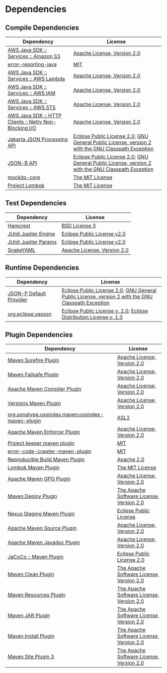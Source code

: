 <!-- @formatter:off -->
# Dependencies

## Compile Dependencies

| Dependency                                                   | License                                                                                                        |
| ------------------------------------------------------------ | -------------------------------------------------------------------------------------------------------------- |
| [AWS Java SDK :: Services :: Amazon S3][0]                   | [Apache License, Version 2.0][1]                                                                               |
| [error-reporting-java][2]                                    | [MIT][3]                                                                                                       |
| [AWS Java SDK :: Services :: AWS Lambda][0]                  | [Apache License, Version 2.0][1]                                                                               |
| [AWS Java SDK :: Services :: AWS IAM][0]                     | [Apache License, Version 2.0][1]                                                                               |
| [AWS Java SDK :: Services :: AWS STS][0]                     | [Apache License, Version 2.0][1]                                                                               |
| [AWS Java SDK :: HTTP Clients :: Netty Non-Blocking I/O][10] | [Apache License, Version 2.0][1]                                                                               |
| [Jakarta JSON Processing API][12]                            | [Eclipse Public License 2.0][13]; [GNU General Public License, version 2 with the GNU Classpath Exception][14] |
| [JSON-B API][15]                                             | [Eclipse Public License 2.0][13]; [GNU General Public License, version 2 with the GNU Classpath Exception][14] |
| [mockito-core][18]                                           | [The MIT License][19]                                                                                          |
| [Project Lombok][20]                                         | [The MIT License][21]                                                                                          |

## Test Dependencies

| Dependency                 | License                           |
| -------------------------- | --------------------------------- |
| [Hamcrest][22]             | [BSD License 3][23]               |
| [JUnit Jupiter Engine][24] | [Eclipse Public License v2.0][25] |
| [JUnit Jupiter Params][24] | [Eclipse Public License v2.0][25] |
| [SnakeYAML][28]            | [Apache License, Version 2.0][29] |

## Runtime Dependencies

| Dependency                    | License                                                                                                        |
| ----------------------------- | -------------------------------------------------------------------------------------------------------------- |
| [JSON-P Default Provider][12] | [Eclipse Public License 2.0][13]; [GNU General Public License, version 2 with the GNU Classpath Exception][14] |
| [org.eclipse.yasson][33]      | [Eclipse Public License v. 2.0][34]; [Eclipse Distribution License v. 1.0][35]                                 |

## Plugin Dependencies

| Dependency                                              | License                                        |
| ------------------------------------------------------- | ---------------------------------------------- |
| [Maven Surefire Plugin][36]                             | [Apache License, Version 2.0][37]              |
| [Maven Failsafe Plugin][38]                             | [Apache License, Version 2.0][37]              |
| [Apache Maven Compiler Plugin][40]                      | [Apache License, Version 2.0][37]              |
| [Versions Maven Plugin][42]                             | [Apache License, Version 2.0][37]              |
| [org.sonatype.ossindex.maven:ossindex-maven-plugin][44] | [ASL2][29]                                     |
| [Apache Maven Enforcer Plugin][46]                      | [Apache License, Version 2.0][37]              |
| [Project keeper maven plugin][48]                       | [MIT][3]                                       |
| [error-code-crawler-maven-plugin][50]                   | [MIT][3]                                       |
| [Reproducible Build Maven Plugin][52]                   | [Apache 2.0][29]                               |
| [Lombok Maven Plugin][54]                               | [The MIT License][3]                           |
| [Apache Maven GPG Plugin][56]                           | [Apache License, Version 2.0][29]              |
| [Maven Deploy Plugin][58]                               | [The Apache Software License, Version 2.0][29] |
| [Nexus Staging Maven Plugin][60]                        | [Eclipse Public License][61]                   |
| [Apache Maven Source Plugin][62]                        | [Apache License, Version 2.0][37]              |
| [Apache Maven Javadoc Plugin][64]                       | [Apache License, Version 2.0][37]              |
| [JaCoCo :: Maven Plugin][66]                            | [Eclipse Public License 2.0][67]               |
| [Maven Clean Plugin][68]                                | [The Apache Software License, Version 2.0][29] |
| [Maven Resources Plugin][70]                            | [The Apache Software License, Version 2.0][29] |
| [Maven JAR Plugin][72]                                  | [The Apache Software License, Version 2.0][29] |
| [Maven Install Plugin][74]                              | [The Apache Software License, Version 2.0][29] |
| [Maven Site Plugin 3][76]                               | [The Apache Software License, Version 2.0][29] |

[48]: https://github.com/exasol/project-keeper-maven-plugin
[66]: https://www.eclemma.org/jacoco/index.html
[28]: http://www.snakeyaml.org
[2]: https://github.com/exasol/error-reporting-java
[34]: http://www.eclipse.org/legal/epl-v20.html
[29]: http://www.apache.org/licenses/LICENSE-2.0.txt
[20]: https://projectlombok.org
[36]: https://maven.apache.org/surefire/maven-surefire-plugin/
[60]: http://www.sonatype.com/public-parent/nexus-maven-plugins/nexus-staging/nexus-staging-maven-plugin/
[68]: http://maven.apache.org/plugins/maven-clean-plugin/
[33]: https://projects.eclipse.org/projects/ee4j.yasson
[0]: https://aws.amazon.com/sdkforjava
[3]: https://opensource.org/licenses/MIT
[18]: https://github.com/mockito/mockito
[38]: https://maven.apache.org/surefire/maven-failsafe-plugin/
[42]: http://www.mojohaus.org/versions-maven-plugin/
[54]: http://anthonywhitford.com/lombok.maven/lombok-maven-plugin/
[23]: http://opensource.org/licenses/BSD-3-Clause
[40]: https://maven.apache.org/plugins/maven-compiler-plugin/
[56]: http://maven.apache.org/plugins/maven-gpg-plugin/
[67]: https://www.eclipse.org/legal/epl-2.0/
[61]: http://www.eclipse.org/legal/epl-v10.html
[1]: https://aws.amazon.com/apache2.0
[19]: https://github.com/mockito/mockito/blob/main/LICENSE
[21]: https://projectlombok.org/LICENSE
[52]: http://zlika.github.io/reproducible-build-maven-plugin
[72]: http://maven.apache.org/plugins/maven-jar-plugin/
[13]: https://projects.eclipse.org/license/epl-2.0
[35]: http://www.eclipse.org/org/documents/edl-v10.php
[37]: https://www.apache.org/licenses/LICENSE-2.0.txt
[46]: https://maven.apache.org/enforcer/maven-enforcer-plugin/
[25]: https://www.eclipse.org/legal/epl-v20.html
[74]: http://maven.apache.org/plugins/maven-install-plugin/
[24]: https://junit.org/junit5/
[44]: https://sonatype.github.io/ossindex-maven/maven-plugin/
[12]: https://github.com/eclipse-ee4j/jsonp
[62]: https://maven.apache.org/plugins/maven-source-plugin/
[10]: https://sdk.amazonaws.com/java/api/latest/software/amazon/awssdk/http/nio/netty/NettyNioAsyncHttpClient.html
[15]: https://github.com/eclipse-ee4j/jsonb-api
[14]: https://projects.eclipse.org/license/secondary-gpl-2.0-cp
[22]: http://hamcrest.org/JavaHamcrest/
[58]: http://maven.apache.org/plugins/maven-deploy-plugin/
[76]: http://maven.apache.org/plugins/maven-site-plugin/
[70]: http://maven.apache.org/plugins/maven-resources-plugin/
[64]: https://maven.apache.org/plugins/maven-javadoc-plugin/
[50]: https://github.com/exasol/error-code-crawler-maven-plugin
